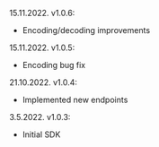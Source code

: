 15.11.2022. v1.0.6:
- Encoding/decoding improvements

15.11.2022. v1.0.5:
- Encoding bug fix

21.10.2022. v1.0.4:
- Implemented new endpoints

3.5.2022. v1.0.3:
- Initial SDK